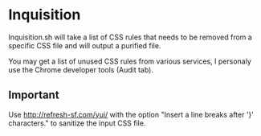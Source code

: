 Inquisition
===========

Inquisition.sh will take a list of CSS rules that needs to be removed from a specific CSS file and will output a purified file.


You may get a list of unused CSS rules from various services, I personaly use the Chrome developer tools (Audit tab).

## Important
Use http://refresh-sf.com/yui/ with the option "Insert a line breaks after '}' characters." to sanitize the input CSS file.
